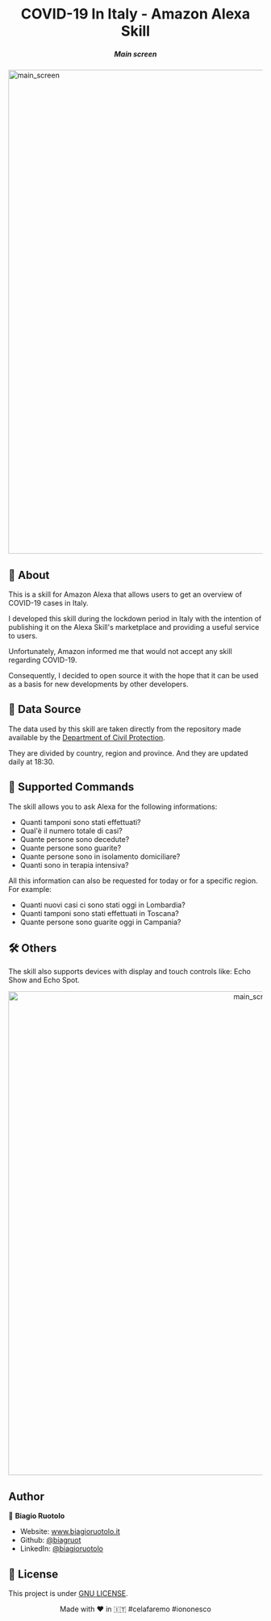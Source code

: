<h1 align="center">COVID-19 In Italy - Amazon Alexa Skill</h1>

<p align="center">
  <h5 align="center"> Main screen </h5>
  <img width="960" alt="main_screen" src="https://user-images.githubusercontent.com/16043890/92164943-82e65800-ee36-11ea-8553-39ed5421c7f5.jpeg">
</p>

## :speech_balloon: About

This is a skill for Amazon Alexa that allows users to get an overview of COVID-19 cases in Italy.

I developed this skill during the lockdown period in Italy with the intention of publishing it on the Alexa Skill's marketplace and providing a useful service to users.

Unfortunately, Amazon informed me that would not accept any skill regarding COVID-19.

Consequently, I decided to open source it with the hope that it can be used as a basis for new developments by other developers.

## :floppy_disk: Data Source

The data used by this skill are taken directly from the repository made available by the [Department of Civil Protection](https://github.com/pcm-dpc/COVID-19).

They are divided by country, region and province. And they are updated daily at 18:30.

## :microphone: Supported Commands

The skill allows you to ask Alexa for the following informations:

- Quanti tamponi sono stati effettuati?
- Qual'è il numero totale di casi?
- Quante persone sono decedute?
- Quante persone sono guarite? 
- Quante persone sono in isolamento domiciliare?
- Quanti sono in terapia intensiva?

All this information can also be requested for today or for a specific region. For example:

- Quanti nuovi casi ci sono stati oggi in Lombardia?
- Quanti tamponi sono stati effettuati in Toscana?
- Quante persone sono guarite oggi in Campania?

## :hammer_and_wrench: Others
The skill also supports devices with display and touch controls like: Echo Show and Echo Spot.

<p align="center">
  <img width="960" alt="main_screen" src="https://user-images.githubusercontent.com/16043890/92164940-81b52b00-ee36-11ea-9a57-7815022c682a.jpeg">
</p>

## Author

👤 **Biagio Ruotolo**

* Website: www.biagioruotolo.it
* Github: [@biagruot](https://github.com/biagruot)
* LinkedIn: [@biagioruotolo](https://linkedin.com/in/biagioruotolo)

## 📝 License

This project is under [GNU LICENSE](https://github.com/biagruot/coronavirus-italy-alexa-skill/blob/master/LICENSE).

<p align="center"> Made with ❤️ in 🇮🇹 #celafaremo #iononesco</p>